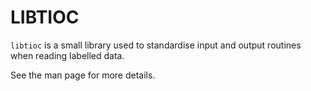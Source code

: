 # LIBTIOC

`libtioc` is a small library used to standardise input and output routines
when reading labelled data.

See the man page for more details.


